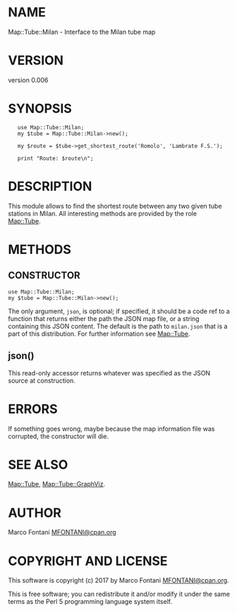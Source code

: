 # NAME

Map::Tube::Milan - Interface to the Milan tube map

# VERSION

version 0.006

# SYNOPSIS

       use Map::Tube::Milan;
       my $tube = Map::Tube::Milan->new();
    
       my $route = $tube->get_shortest_route('Romolo', 'Lambrate F.S.');
    
       print "Route: $route\n";

# DESCRIPTION

This module allows to find the shortest route between any two given tube
stations in Milan. All interesting methods are provided by the role [Map::Tube](https://metacpan.org/pod/Map%3A%3ATube).

# METHODS

## CONSTRUCTOR

    use Map::Tube::Milan;
    my $tube = Map::Tube::Milan->new();

The only argument, `json`, is optional; if specified, it should be a code ref
to a function that returns either the path the JSON map file, or a string
containing this JSON content. The default is the path to `milan.json`
that is a part of this distribution. For further information see [Map::Tube](https://metacpan.org/pod/Map%3A%3ATube).

## json()

This read-only accessor returns whatever was specified as the JSON source at
construction.

# ERRORS

If something goes wrong, maybe because the map information file was corrupted,
the constructor will die.

# SEE ALSO

[Map::Tube](https://metacpan.org/pod/Map%3A%3ATube), [Map::Tube::GraphViz](https://metacpan.org/pod/Map%3A%3ATube%3A%3AGraphViz).

# AUTHOR

Marco Fontani <MFONTANI@cpan.org>

# COPYRIGHT AND LICENSE

This software is copyright (c) 2017 by Marco Fontani <MFONTANI@cpan.org>.

This is free software; you can redistribute it and/or modify it under
the same terms as the Perl 5 programming language system itself.
